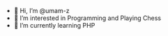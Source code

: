 - 👋 Hi, I’m @umam-z
- 👀 I’m interested in Programming and Playing Chess
- 🌱 I’m currently learning PHP
